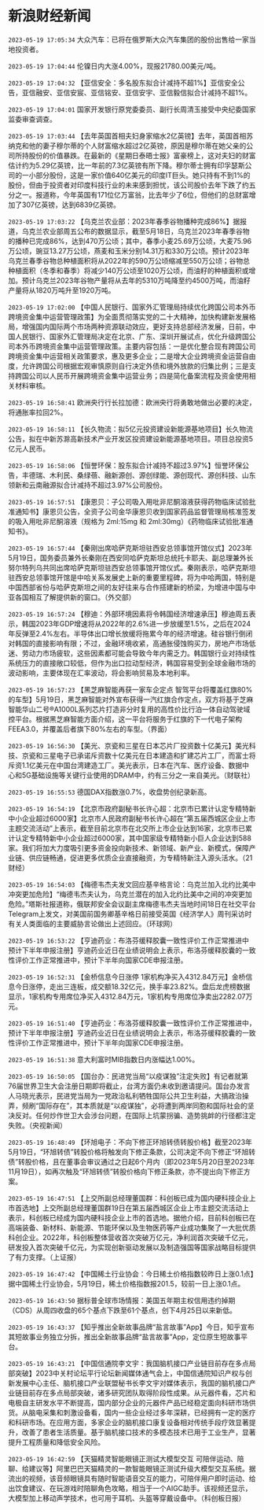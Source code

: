 # 新浪财经新闻
`2023-05-19 17:05:34` 大众汽车：已将在俄罗斯大众汽车集团的股份出售给一家当地投资者。

`2023-05-19 17:04:44` 伦镍日内大涨4.00%，现报21780.00美元/吨。

`2023-05-19 17:04:32` 【亚信安全：多名股东拟合计减持不超1%】亚信安全公告，亚信融安、亚信安宸、亚信铭安、亚信安宇、亚信毅信拟合计减持不超1%。

`2023-05-19 17:04:01` 国家开发银行原党委委员、副行长周清玉接受中央纪委国家监委审查调查。

`2023-05-19 17:03:44` 【去年英国首相夫妇身家缩水2亿英镑】去年，英国首相苏纳克和他的妻子穆尔蒂的个人财富缩水超过2亿英镑，原因是穆尔蒂在她父亲的公司所持股份的价值暴跌。在最新的《星期日泰晤士报》富豪榜上，这对夫妇的财富估计约为5.29亿英镑，比一年前的7.3亿英镑有所下降。穆尔蒂士拥有印孚瑟斯公司的一小部分股份，这是一家价值640亿美元的印度IT巨头。她只持有不到1%的股份，但由于投资者对印度科技行业的未来感到担忧，该公司股价去年下跌了约五分之一。报道称，今年英国有171位亿万富翁，比去年少了6位，但他们的总财富增加了307亿英镑，达到6839亿英镑。

`2023-05-19 17:03:22` 【乌克兰农业部：2023年春季谷物播种完成86%】据报道，乌克兰农业部周五公布的数据显示，截至5月18日，乌克兰2023年春季谷物的播种已完成86%，达到470万公顷；其中，春季小麦25.69万公顷，大麦75.96万公顷，豌豆13.27万公顷，燕麦和玉米分别14.31万和330万公顷。预计2023年乌克兰春季谷物总种植面积将从2022年的590万公顷缩减至550万公顷；谷物总种植面积（冬季和春季）将减少140万公顷至1020万公顷，而油籽的种植面积或增加。预计乌克兰2023年谷物产量将从去年的5310万吨降至约4500万吨，而油籽产量将从1820万吨升至1920万吨。

`2023-05-19 17:02:00` 【中国人民银行、国家外汇管理局持续优化跨国公司本外币跨境资金集中运营管理政策】为全面贯彻落实党的二十大精神，加快构建新发展格局，增强国内国际两个市场两种资源联动效应，更好支持总部经济发展，日前，中国人民银行、国家外汇管理局决定在北京、广东、深圳开展试点，优化升级跨国公司本外币跨境资金集中运营管理政策。主要内容包括：一是优化整合现有跨国公司跨境资金集中运营相关政策要求，惠及更多企业；二是增大企业跨境资金运营自由度，允许跨国公司根据宏观审慎原则自行决定外债和境外放款的归集比例；三是支持跨国公司以人民币开展跨境资金集中运营业务；四是简化备案流程及资金使用相关材料审核。

`2023-05-19 16:58:41` 欧洲央行行长拉加德：欧洲央行将勇敢地做出必要的决定，将通胀率拉回2%。

`2023-05-19 16:58:11` 【长久物流：拟5亿元投资建设新能源基地项目】长久物流公告，拟在中新苏滁高新技术产业开发区投资建设新能源基地项目。项目总投资5亿元人民币。

`2023-05-19 16:58:06` 【恒誉环保：股东拟合计减持不超过3.97%】恒誉环保公告，丰德瑞、木利民、桑绿蓓、融新源创、源创绿能、源创现代、源创科技、山东领新和云南融源拟合计减持不超过3.97%公司股份。

`2023-05-19 16:57:51` 【康恩贝：子公司吸入用吡非尼酮溶液获得药物临床试验批准通知书】康恩贝公告，全资子公司金华康恩贝收到国家药品监督管理局核准签发的吸入用吡非尼酮溶液（规格为 2ml:15mg 和 2ml:30mg）《药物临床试验批准通知书》。

`2023-05-19 16:57:44` 【秦刚出席哈萨克斯坦驻西安总领事馆开馆仪式】2023年5月19日，国务委员兼外长秦刚在西安同哈萨克斯坦总统托卡耶夫、副总理兼外长努尔特列乌共同出席哈萨克斯坦驻西安总领事馆开馆仪式。秦刚表示，哈萨克斯坦驻西安总领事馆开馆是中哈关系发展史上新的重要里程碑，将为中哈两国，特别是中国西部省份与哈萨克斯坦之间的友好往来与合作搭建新的桥梁，为增进中国与中亚各国相互了解提供新的窗口。（外交部）

`2023-05-19 16:57:24` 【穆迪：外部环境因素将令韩国经济增速承压】穆迪周五表示，韩国2023年GDP增速将从2022年的2.6%进一步放缓至1.5%，之后在2024年反弹至2.4%左右。半导体出口增长放缓将拖累今年的经济增速。硅谷银行倒闭对韩国的直接影响有限；不过，金融环境收紧，高通胀侵蚀购买力，房地产市场低迷、劳动力市场疲软，这些因素都可能会导致今年内需乏力。韩国银行业对持续性系统压力的直接敞口较低，但作为出口拉动型经济，韩国容易受到全球金融市场的波动影响，主要体现在汇率波动，将会影响贸易及本地利率。

`2023-05-19 16:57:23` 【黑芝麻智能再获一家车企定点 智驾平台将覆盖红旗80%的车型】5月19日，黑芝麻智能对外宣布获得一汽红旗合作定点，双方将基于芝麻智能华山二号®A1000L系列芯片打造非分时复用的高性价比行泊一体自动驾驶域控平台。根据黑芝麻智能方面介绍，这一平台将服务于红旗的下一代电子架构FEEA3.0，并覆盖后者旗下80%左右的车型。（界面）

`2023-05-19 16:56:30` 【美光、京瓷和三星在日本芯片厂投资数十亿美元】美光科技、京瓷和三星电子已承诺斥资数十亿美元在日本建造和扩建芯片工厂，而富士将斥资1.1亿美元在中国台湾建造工厂。美光表示，日本在汽车、医疗设备、数据中心和5G基础设施等关键行业使用的DRAM中，约有三分之一来自美光。（财联社）

`2023-05-19 16:55:53` 德国DAX指数涨0.7%，收盘势创纪录新高。

`2023-05-19 16:54:19` 【北京市政府副秘书长许心超：北京市已累计认定专精特新中小企业超过6000家】北京市人民政府副秘书长许心超在“第五届西城区企业上市主题交流活动”上表示，截至目前北京市在北交所上市企业达到16家，北京市已累计认定专精特新中小企业超过6000家，其中国家级专精特新小巨人企业达到588家。我们将加大力度吸引更多资金投向新技术、新领域、新产业、新模式，保障产业链、供应链畅通，促进更多优质企业直接融资，为专精特新注入源头活水。（21财经）

`2023-05-19 16:54:03` 【梅德韦杰夫发文回应基辛格言论：乌克兰加入北约比美中冲突更加危险】“梅德韦杰夫认为，乌克兰潜在的加入北约比美中之间的冲突更加危险。”塔斯社报道称，俄联邦安全会议副主席梅德韦杰夫当地时间18日在社交平台Telegram上发文，对美国前国务卿基辛格日前接受英国《经济学人》周刊采访时有关人类面临的主要威胁言论做出上述回应。（环球网）

`2023-05-19 16:53:22` 【亨迪药业：布洛芬缓释胶囊一致性评价工作正常推进中 预计下半年申报注册】亨迪药业近日在业绩说明会上表示，布洛芬缓释胶囊的一致性评价工作正常推进中，预计下半年向国家CDE申报注册。

`2023-05-19 16:52:31` 【金桥信息今日涨停 1家机构净买入4312.84万元】金桥信息今日涨停，走出三连板，成交额18.32亿元，换手率23.82%。盘后龙虎榜数据显示，1家机构专用席位净买入4312.84万元，1家机构专用席位净卖出2282.07万元。

`2023-05-19 16:51:40` 【亨迪药业：布洛芬缓释胶囊一致性评价工作正常推进中，预计下半年申报注册】亨迪药业近日在业绩说明会上表示，布洛芬缓释胶囊的一致性评价工作正常推进中，预计下半年向国家CDE申报注册。

`2023-05-19 16:51:38` 意大利富时MIB指数日内涨幅达1.00%。

`2023-05-19 16:50:05` 【国台办：民进党当局“以疫谋独”注定失败】有记者就第76届世界卫生大会注册日期即将截止，台湾方面仍未收到邀请提问。国台办发言人马晓光表示，民进党当局为一党政治私利牺牲国际公共卫生利益，大搞政治操弄，频刷“国际存在”，其本质就是“以疫谋独”，必将遭到两岸同胞和国际社会的坚决反对。任何炒作世卫大会涉台问题，在国际上坑蒙拐骗、造势挑衅的行径都注定失败。（央视新闻）

`2023-05-19 16:48:49` 【环旭电子：不向下修正环旭转债转股价格】截至2023年5月19日，“环旭转债”转股价格将触发向下修正条款，公司决定不向下修正“环旭转债”转股价格，且在董事会审议通过之日起6个月内（即2023年5月20日至2023年11月19日），如再次触及“环旭转债”转股价格向下修正条款，亦不提出向下修正方案。

`2023-05-19 16:47:51` 【上交所副总经理董国群：科创板已成为国内硬科技企业上市首选地】上交所副总经理董国群19日在第五届西城区企业上市主题交流活动上表示，科创板已经成为国内硬科技企业上市的首选地。据他介绍，目前科创板已在高端装备、新材料、新能源、节能环保以及生物医药等产业成功集聚了一大批优质科创企业。2022年，科创板整体营收首次突破万亿元，净利润首次突破千亿元，研发投入首次突破千亿元，为实现创新驱动发展以及制造强国等国家战略目标提供了有力支撑。（上证报）

`2023-05-19 16:47:42` 【中国稀土行业协会：今日稀土价格指数较昨日上涨0.1点】据中国稀土行业协会，5月19日，稀土价格指数报201.5，较前一日上涨0.1点。

`2023-05-19 16:43:50` 据标普全球市场情报：美国五年期主权信用违约掉期（CDS）从周四收盘的65个基点下跌至61个基点，创下4月25日以来新低。

`2023-05-19 16:43:37` 【知乎推出全新故事品牌“盐言故事”App】今日，知乎宣布其短故事业务独立分拆，推出全新故事品牌“盐言故事”App，定位原生短故事平台。

`2023-05-19 16:43:21` 【中国信通院李文宇：我国脑机接口产业链目前存在多点局部突破】2023中关村论坛平行论坛新闻媒体通气会上，中国信通院知识产权与创新发展中心主任、脑机接口产业联盟秘书长李文宇对媒体表示，我国的脑机接口产业链目前存在多点局部突破，诸多研究团队取得阶段性成果。从元器件看，芯片和电极自主研发水平不断提高，国内部分企业的元器件产品已经稳定面向科研市场供货。从脑电采集和刺激设备看，国内一些企业经过多年深耕，已经拥有一定的医疗和科研市场。在应用方面，多家企业的脑机接口康复设备相对传统手段疗效显著提升，改善了患者生活质量。基于脑机接口技术的多模态技术已用于工业生产，显著提升工程质量和降低安全风险。

`2023-05-19 16:42:59` 【天猫精灵智能眼镜正测试大模型交互 可陪伴运动、陪聊、给建议等】阿里巴巴天猫精灵的一款智能眼镜正测试升级大模型交互系统。据流出的视频，该音频眼镜具有随时智能语音交互的能力，可陪伴用户即时运动、给出饮食建议、在玩游戏时陪聊角色攻略，相当于一个AIGC助手。该视频还显示，大模型加上移动声学技术，也可用于耳机、头盔等穿戴设备中。（科创板日报）

